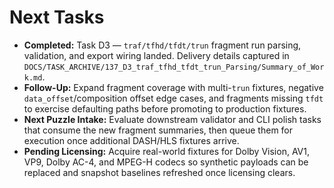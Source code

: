 # Next Tasks

- **Completed:** Task D3 — `traf/tfhd/tfdt/trun` fragment run parsing, validation, and export wiring landed. Delivery details captured in `DOCS/TASK_ARCHIVE/137_D3_traf_tfhd_tfdt_trun_Parsing/Summary_of_Work.md`.
- **Follow-Up:** Expand fragment coverage with multi-`trun` fixtures, negative `data_offset`/composition offset edge cases, and fragments missing `tfdt` to exercise defaulting paths before promoting to production fixtures.
- **Next Puzzle Intake:** Evaluate downstream validator and CLI polish tasks that consume the new fragment summaries, then queue them for execution once additional DASH/HLS fixtures arrive.
- **Pending Licensing:** Acquire real-world fixtures for Dolby Vision, AV1, VP9, Dolby AC-4, and MPEG-H codecs so synthetic payloads can be replaced and snapshot baselines refreshed once licensing clears.

